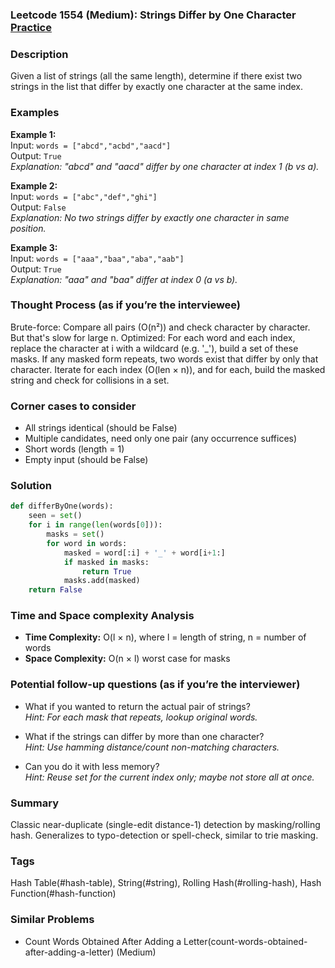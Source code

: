 ### Leetcode 1554 (Medium): Strings Differ by One Character [Practice](https://leetcode.com/problems/strings-differ-by-one-character)

### Description  
Given a list of strings (all the same length), determine if there exist two strings in the list that differ by exactly one character at the same index.

### Examples  

**Example 1:**  
Input: `words = ["abcd","acbd","aacd"]`  
Output: `True`  
*Explanation: "abcd" and "aacd" differ by one character at index 1 (b vs a).*

**Example 2:**  
Input: `words = ["abc","def","ghi"]`  
Output: `False`  
*Explanation: No two strings differ by exactly one character in same position.*

**Example 3:**  
Input: `words = ["aaa","baa","aba","aab"]`  
Output: `True`  
*Explanation: "aaa" and "baa" differ at index 0 (a vs b).*

### Thought Process (as if you’re the interviewee)  
Brute-force: Compare all pairs (O(n²)) and check character by character. But that's slow for large n.
Optimized: For each word and each index, replace the character at i with a wildcard (e.g. '_'), build a set of these masks. If any masked form repeats, two words exist that differ by only that character.
Iterate for each index (O(len × n)), and for each, build the masked string and check for collisions in a set.

### Corner cases to consider  
- All strings identical (should be False)
- Multiple candidates, need only one pair (any occurrence suffices)
- Short words (length = 1)
- Empty input (should be False)

### Solution

```python
def differByOne(words):
    seen = set()
    for i in range(len(words[0])):
        masks = set()
        for word in words:
            masked = word[:i] + '_' + word[i+1:]
            if masked in masks:
                return True
            masks.add(masked)
    return False
```

### Time and Space complexity Analysis  

- **Time Complexity:** O(l × n), where l = length of string, n = number of words
- **Space Complexity:** O(n × l) worst case for masks

### Potential follow-up questions (as if you’re the interviewer)  
- What if you wanted to return the actual pair of strings?  
  *Hint: For each mask that repeats, lookup original words.*

- What if the strings can differ by more than one character?  
  *Hint: Use hamming distance/count non-matching characters.*

- Can you do it with less memory?  
  *Hint: Reuse set for the current index only; maybe not store all at once.*

### Summary
Classic near-duplicate (single-edit distance-1) detection by masking/rolling hash. Generalizes to typo-detection or spell-check, similar to trie masking.

### Tags
Hash Table(#hash-table), String(#string), Rolling Hash(#rolling-hash), Hash Function(#hash-function)

### Similar Problems
- Count Words Obtained After Adding a Letter(count-words-obtained-after-adding-a-letter) (Medium)